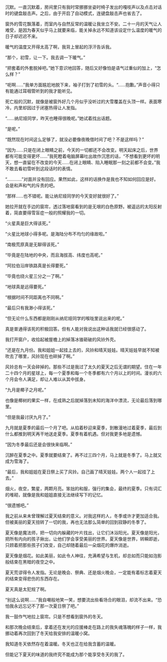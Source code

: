 # 
<p>沉默。一直沉默着，房间里只有我时常挪挪坐姿时椅子发出的嘎吱声以及点击对话时的键盘敲击声。之后，由于开启了自动模式，连键盘敲击声也省去了。</p>
<p>窗外的雪花飘落着，而室内与自然反常的温暖让我坐立不安。二十一月的天气让人难受，是因为春天似乎马上就要来临，能关掉永远不知道该设定什么温度的暖气的日子却迟迟不来。</p>
<p>暖气的温度又开得太高了啊，我背上冒起的浮汗告诉我。</p>
<p>“那个，初雪，让一下。我去调一下暖气。”</p>
<p>“把套着的外套脱掉吧。”她下意识地回答，随后又好像怕是语气过重似的加上，“怎么样？”</p>
<p>“呃啊……”我单方面尴尬地脱下来，袖子打到了初雪的头。“……抱歉。”声音小得只有能通过耳咽管听到的我才能听见。</p>
<p>死亡般的沉默，就像是被窗外好几个月似乎没听过的大雪覆盖在头顶一样。表面寒冷，内里却因过于闭塞热得让人发指。</p>
<p>“……纳尼娅同学，昨天也睡得很晚呢。”她试着找出话题。</p>
<p>“是呢。”</p>
<p>“既然现在时间这么足够了，就没必要像夜晚借时间了吧？不是这样吗？”</p>
<p>“因为……只是在闭上眼睛之前，今天的一切都还不会改变。明天起床之后，世界都有可能变得更坏……”我死瞪着电脑屏幕吐出故作沉思的话，“不想看到更坏的明天，想一直留在不改变的今天……在闭上眼睛、陷入睡眠那一刻之前都不会变。”我不敢去看初雪听到这段话时的表情。</p>
<p>“…………”对面并没有回应。果然如此，这样的话换作是我也不知如何回应是好。会是和声和气的斥责的吧。</p>
<p>“那样……也不错呢。能让纳尼娅同学的今天变好就很好了。”</p>
<p>她拉开就在手边的窗帘，透过落地窗看到的是无垠的白色原野。被遥远的太阳反射着，简直要得雪盲症一般的照耀我的一切。</p>
<p>“火星真是巨大得该死。”</p>
<p>“火星比地球小得多呢。是海陆分布不均匀的缘故啦。”</p>
<p>“南极荒原真是无聊得该死。”</p>
<p>“毕竟是在陆地的中央，而且海拔高、纬度也高呢。”</p>
<p>“阿拉伯沿岸铁路真是长得要死。”</p>
<p>“毕竟也绕火星三分之一了啊。”</p>
<p>“地球真是远得要死。”</p>
<p>“根据时间不同距离也不同啊。”</p>
<p>“最后只有我渺小得该死。”</p>
<p>“但无论什么东西都是刚刚从纳尼娅同学的喉咙里说出来的呢。”</p>
<p>真是普通得该死的积极回答。但有人能对我说出这种话我就已经很感动了。</p>
<p>我打开窗户，收拾起被屋檐上的掉落冰锥砸破的风铃外壳。</p>
<p>“还是在九月份。我和姐姐一起挂上去的，风铃和晴天娃娃。晴天娃娃早就不知被吹去了哪里，风铃现在也碎掉了啊。”</p>
<p>风铃总有一天会碎掉的。那些不过是我过了太久的夏天之后无谓的期望。住在一年二十四个月的星球上，每一个夏季和每一个冬季都有六个月以上的时间。漫长的六个月会令人满足，却让人难以从其中拔身。</p>
<p>“九月是椰子之月呢。”</p>
<p>也像是椰树的果实一样，在成熟之后就掉落到未知的海洋中漂流，无论最后落到哪里。</p>
<p>“但是我最讨厌九月了。”</p>
<p>九月就是夏季的最后一个月了吧。从掐着秒迎来夏季，到散漫地过着夏季，最后到什么都推到明天再干地送走夏季。夏季有着机遇。但对我更多地是遗憾。</p>
<p>“因为冬季最后还是会很快来临啊。”</p>
<p>沉醉在夏季之中。夏季就要结束了。再不过三四个月，马上就是冬季了。马上就又成为雪海了。</p>
<p>“最后，我和姐姐在夏日祭上买了风铃。自己画了晴天娃娃。两个人一起挂了上去。”</p>
<p>烟火，夜空，繁星，两颗月亮。笨拙的和服，强行的集会，最终的夏季。只有词汇的堆砌，就像是我和姐姐直接无法继续写下的记忆。</p>
<p>“很遗憾吧。”</p>
<p>我之前从来未曾理解过夏天结束的意义。对我这样的人，冬季或许才更加适合我。但被美丽的夏天扭转了一切的我，再也无法那么简单的回到寂静的冬季了。</p>
<p>夏天像是魔法师，把一切向内躲藏的叶片找出，让它们沐浴阳光。夏天像是阳光，把所有内向的孩子揪出，让他们学会享受美丽的世界。夏天像是世界，转瞬即逝，只顾着把那些孩子们改变，自己却随着最后一朵烟花的爆炸消逝。</p>
<p>夏天像是烟花。如此美丽，如此令人神往，充满希望与生机，却总如而只能如泡影般结束在黑暗的夜空之中。</p>
<p>夏天荒谬得令人发指。无论是晚会、祭典、还是烟火晚会，一定能有着标志着夏天的结束变得悲伤的东西存在。</p>
<p>夏天真是太犯规了啊。</p>
<p>“别这么说啊……”我自嘲般地笑一笑，想要流出些看场合的眼泪，却流不出来。“恐怕我永远忘记不了那一次夏日祭了吧。”</p>
<p>我一鼓作气地拉上窗帘。只是不想看到窗外的冬天。</p>
<p>和那次晚会结束后，拿着还在发光的应援棒走在路上的我失魂落魄的样子一样，我挪动着再次回到了冬天给我安排的温暖小窝。</p>
<p>我知道冬天依然存在着温暖。冬天也正在给我含蓄的温暖。</p>
<p>但能记下夏天的味道的我终究不能成为那个能享受冬天的我了。</p>